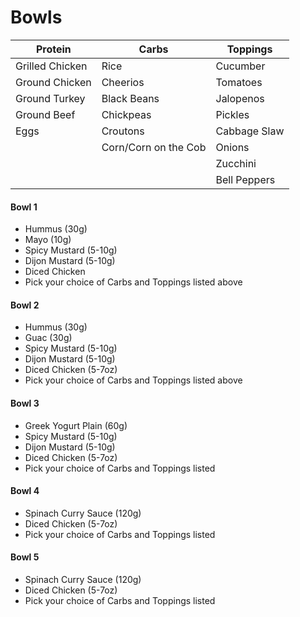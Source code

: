 # Bowls

| Protein         | Carbs                | Toppings     |
| --------------- | -------------------- | ------------ |
| Grilled Chicken | Rice                 | Cucumber     |
| Ground Chicken  | Cheerios             | Tomatoes     |
| Ground Turkey   | Black Beans          | Jalopenos    |
| Ground Beef     | Chickpeas            | Pickles      |
| Eggs            | Croutons             | Cabbage Slaw |
|                 | Corn/Corn on the Cob | Onions       |
|                 |                      | Zucchini     |
|                 |                      | Bell Peppers |

#### Bowl 1
- Hummus (30g)
- Mayo (10g)
- Spicy Mustard (5-10g)
- Dijon Mustard (5-10g)
- Diced Chicken
- Pick your choice of Carbs and Toppings listed above

#### Bowl 2
- Hummus (30g)
- Guac (30g)
- Spicy Mustard (5-10g)
- Dijon Mustard (5-10g)
- Diced Chicken (5-7oz)
- Pick your choice of Carbs and Toppings listed above

#### Bowl 3
- Greek Yogurt Plain (60g)
- Spicy Mustard (5-10g)
- Dijon Mustard (5-10g)
- Diced Chicken (5-7oz)
- Pick your choice of Carbs and Toppings listed 

#### Bowl 4
- Spinach Curry Sauce (120g)
- Diced Chicken (5-7oz)
- Pick your choice of Carbs and Toppings listed 

#### Bowl 5
- Spinach Curry Sauce (120g)
- Diced Chicken (5-7oz)
- Pick your choice of Carbs and Toppings listed 